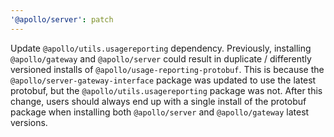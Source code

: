 ```yaml
---
'@apollo/server': patch
---
```


Update `@apollo/utils.usagereporting` dependency. Previously, installing `@apollo/gateway` and `@apollo/server` could result in duplicate / differently versioned installs of `@apollo/usage-reporting-protobuf`. This is because the `@apollo/server-gateway-interface` package was updated to use the latest protobuf, but the `@apollo/utils.usagereporting` package was not. After this change, users should always end up with a single install of the protobuf package when installing both `@apollo/server` and `@apollo/gateway` latest versions.
